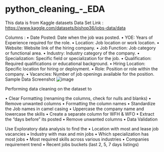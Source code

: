 # python_cleaning_-_EDA


This data is from Kaggle datasets
Data Set Link : https://www.kaggle.com/datasets/bishop36/jobs-data/data

Columns :
•	Date Posted: Date when the job was posted.
•	YOE: Years of Experience required for the role.
•	Location: Job location or work location.
•	Website: Website link of the hiring company.
•	Job Function: Job category or functional area.
•	Industry: Industry category of the company.
•	Specialization: Specific field or specialization for the job.
•	Qualification: Required qualifications or educational background.
•	Hiring Location: Specific location for hiring or deployment.
•	Role: Position or role within the company.
•	Vacancies: Number of job openings available for the position.
Sample Data Screenshot
 ![image](https://github.com/user-attachments/assets/d3e5f1f9-96b6-484d-a5d9-d6cc782640f0)

Performing data cleaning on the dataset to 

•	Clear Formatting (renaming the columns, check for nulls and blanks)
•	Remove unwanted columns
•	Formatting the column names
•	Standardize the Job names in camel casing
•	Uppercase the company name and lowercase the skills
•	Create a separate column for WFH & WFO
•	Extract the “days before” its posted
•	Remove unwanted columns
•	Data Validation

Use Exploratory data analysis to find the 
•	Location with most and lease job vacancies
•	Industry with max and min jobs
•	Which specialization has most jobs
•	Most required skills across various industries
•	Companies requirement trend
•	Recent jobs buckets (last 2, 5, 7 days listings)

